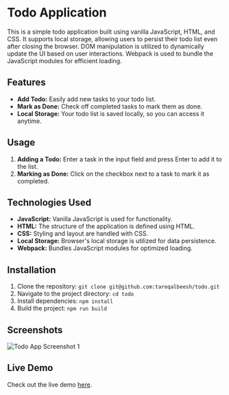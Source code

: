 # Todo Application

This is a simple todo application built using vanilla JavaScript, HTML, and CSS. It supports local storage, allowing users to persist their todo list even after closing the browser. DOM manipulation is utilized to dynamically update the UI based on user interactions. Webpack is used to bundle the JavaScript modules for efficient loading.

## Features
- **Add Todo:** Easily add new tasks to your todo list.
- **Mark as Done:** Check off completed tasks to mark them as done.
- **Local Storage:** Your todo list is saved locally, so you can access it anytime.


## Usage
1. **Adding a Todo:** Enter a task in the input field and press Enter to add it to the list.
2. **Marking as Done:** Click on the checkbox next to a task to mark it as completed.


## Technologies Used
- **JavaScript:** Vanilla JavaScript is used for functionality.
- **HTML:** The structure of the application is defined using HTML.
- **CSS:** Styling and layout are handled with CSS.
- **Local Storage:** Browser's local storage is utilized for data persistence.
- **Webpack:** Bundles JavaScript modules for optimized loading.

## Installation
1. Clone the repository: `git clone git@github.com:tareqalbeesh/todo.git`
2. Navigate to the project directory: `cd todo`
3. Install dependencies: `npm install`
4. Build the project: `npm run build`

## Screenshots
![Todo App Screenshot 1](https://github.com/tareqalbeesh/todo/assets/20373185/38372192-dda0-4780-bf34-365174899249)



## Live Demo
Check out the live demo [here](https://tareqalbeesh.github.io/todo/dist/index.html).


